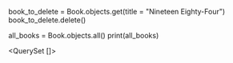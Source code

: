 book_to_delete = Book.objects.get(title = "Nineteen Eighty-Four")
book_to_delete.delete()

all_books = Book.objects.all()
print(all_books)

<QuerySet []>